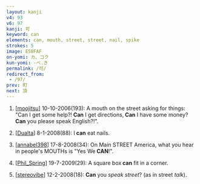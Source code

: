 ```yaml
---
layout: kanji
v4: 93
v6: 97
kanji: 可
keyword: can
elements: can, mouth, street, street, nail, spike
strokes: 5
image: E58FAF
on-yomi: カ、コク
kun-yomi: -べ.き
permalink: /可/
redirect_from:
 - /97/
prev: 町
next: 頂
---
```


1) [<a href="http://kanji.koohii.com/profile/moojitsu">moojitsu</a>] 10-10-2006(193): A mouth on the street asking for things: &quot;Can I get some help?!<strong> Can</strong> I get directions,<strong> Can</strong> I have some money?<strong> Can</strong> you please speak English?!&quot;.

2) [<a href="http://kanji.koohii.com/profile/Dualta">Dualta</a>] 8-1-2008(88): I<strong> can</strong> eat nails.

3) [<a href="http://kanji.koohii.com/profile/annabel398">annabel398</a>] 17-8-2008(34): On Main STREET America, what you hear in people&#039;s MOUTHs is &quot;Yes We<strong> CAN</strong>!&quot;.

4) [<a href="http://kanji.koohii.com/profile/Phil_Spring">Phil_Spring</a>] 19-7-2009(29): A square box<strong> can</strong> fit in a corner.

5) [<a href="http://kanji.koohii.com/profile/stereovibe">stereovibe</a>] 12-2-2008(18): <strong>Can</strong> you <em>speak</em> <em>street</em>? (as in street <em>talk</em>).

